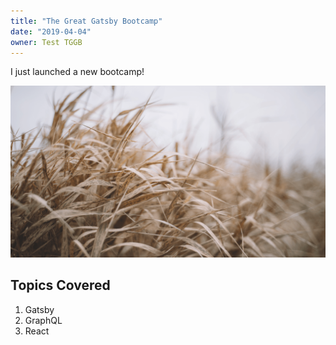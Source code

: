 ```yaml
---
title: "The Great Gatsby Bootcamp"
date: "2019-04-04"
owner: Test TGGB
---
```


I just launched a new bootcamp!

![Grass](./grass.png)

## Topics Covered

1. Gatsby
2. GraphQL
3. React